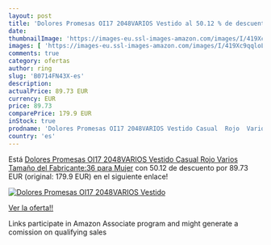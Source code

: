 ```yaml
---
layout: post
title: 'Dolores Promesas OI17 2048VARIOS Vestido al 50.12 % de descuento'
date: 
thumbnailImage: 'https://images-eu.ssl-images-amazon.com/images/I/419Xc9qqloL._SL200_.jpg'
images: [ 'https://images-eu.ssl-images-amazon.com/images/I/419Xc9qqloL._SL200_.jpg' ]
comments: true
category: ofertas
author: ring
slug: 'B0714FN43X-es'
description:
actualPrice: 89.73 EUR
currency: EUR
price: 89.73
comparePrice: 179.9 EUR
inStock: true
prodname: 'Dolores Promesas OI17 2048VARIOS Vestido Casual  Rojo  Varios   Tamaño del Fabricante:36 para Mujer'
country: 'es'
---
```


Está [Dolores Promesas OI17 2048VARIOS Vestido Casual  Rojo  Varios   Tamaño del Fabricante:36 para Mujer](https://www.amazon.es/dp/B0714FN43X/?tag=tolees-21) con 50.12 de descuento por 89.73 EUR (original: 179.9 EUR) en el siguiente enlace!

[![Dolores Promesas OI17 2048VARIOS Vestido](https://images-eu.ssl-images-amazon.com/images/I/419Xc9qqloL._SL200_.jpg)](https://www.amazon.es/dp/B0714FN43X/?tag=tolees-21)

[Ver la oferta!!](https://www.amazon.es/dp/B0714FN43X/?tag=tolees-21)

Links participate in Amazon Associate program and might generate a comission on qualifying sales


